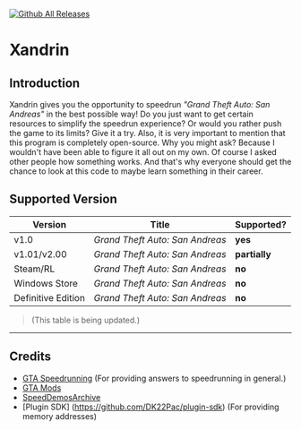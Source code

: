 [![Github All Releases](https://img.shields.io/github/downloads/Montrii/Xandrin/total.svg)]()

# Xandrin

## Introduction


Xandrin gives you the opportunity to speedrun _"Grand Theft Auto: San Andreas"_ in the best possible way!
Do you just want to get certain resources to simplify the speedrun experience? Or would you rather push the game to its limits? Give it a try. 
Also, it is very important to mention that this program is completely open-source. Why you might ask? Because I wouldn't have been able to figure it all out on my own. Of course I asked other people how something works. And that's why everyone should get the chance to look at this code to maybe learn something in their career.

## Supported Version

|Version|Title|Supported?|
|----|-----|-------|
|v1.0|_Grand Theft Auto: San Andreas_|**yes**|
|v1.01/v2.00|_Grand Theft Auto: San Andreas_|**partially**|
|Steam/RL|_Grand Theft Auto: San Andreas_|**no**|
|Windows Store|_Grand Theft Auto: San Andreas_|**no**|
|Definitive Edition|_Grand Theft Auto: San Andreas_|**no**|

> (This table is being updated.)
___

## Credits

* [GTA Speedrunning](https://discord.com/invite/wFFG85c7a7)
(For providing answers to speedrunning in general.)
* [GTA Mods](https://gtamods.com/wiki/Memory_Addresses_(SA))
* [SpeedDemosArchive](https://kb.speeddemosarchive.com/Grand_Theft_Auto:_San_Andreas/Additional_Resources/Memory_Addresses#Game_Progress)
* [Plugin SDK] (https://github.com/DK22Pac/plugin-sdk)
(For providing memory addresses)

